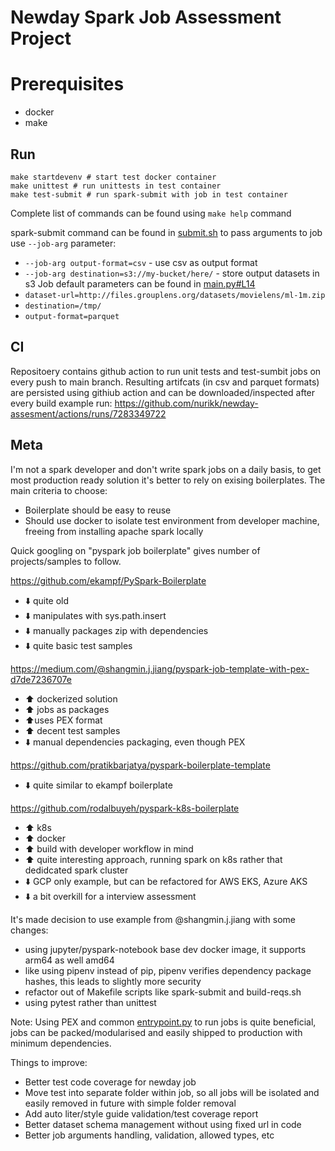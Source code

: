 # Newday Spark Job Assessment Project

# Prerequisites
 - docker
 - make


## Run

```shell
make startdevenv # start test docker container
make unittest # run unittests in test container
make test-submit # run spark-submit with job in test container
```

Complete list of commands can be found using `make help` command

spark-submit command can be found in [submit.sh](./submit.sh)
to pass arguments to job use `--job-arg` parameter:
- `--job-arg output-format=csv` - use csv as output format
- `--job-arg destination=s3://my-bucket/here/` - store output datasets in s3
Job default parameters can be found in [main.py#L14](https://github.com/nurikk/newday-assesment/blob/d8a56aaa012e88b3ac8ccd2dec0f0fcf07a33522/jobs/newday/main.py#L14)
- `dataset-url=http://files.grouplens.org/datasets/movielens/ml-1m.zip`
- `destination=/tmp/`
- `output-format=parquet`

## CI
Repositoery contains github action to run unit tests and test-sumbit jobs on every push to main branch. Resulting artifcats (in csv and parquet formats) are persisted using githiub action and can be downloaded/inspected after every build
example run: https://github.com/nurikk/newday-assesment/actions/runs/7283349722

## Meta
I'm not a spark developer and don't write spark jobs on a daily basis,
to get most production ready solution it's better to rely on exising boilerplates. 
The main criteria to choose:
- Boilerplate should be easy to reuse
- Should use docker to isolate test environment from developer machine, freeing from installing apache spark locally

Quick googling on "pyspark job boilerplate" gives number of projects/samples to follow.

https://github.com/ekampf/PySpark-Boilerplate
- :arrow_down: quite old
- :arrow_down: manipulates with sys.path.insert
- :arrow_down: manually packages zip with dependencies
- :arrow_down: quite basic test samples

https://medium.com/@shangmin.j.jiang/pyspark-job-template-with-pex-d7de7236707e
- :arrow_up: dockerized solution
- :arrow_up: jobs as packages
- :arrow_up:uses PEX format
- :arrow_up: decent test samples
- :arrow_down: manual dependencies packaging, even though PEX

https://github.com/pratikbarjatya/pyspark-boilerplate-template
- :arrow_down:  quite similar to ekampf boilerplate

https://github.com/rodalbuyeh/pyspark-k8s-boilerplate
- :arrow_up:  k8s
- :arrow_up:  docker
- :arrow_up:  build with developer workflow in mind    
- :arrow_up:  quite interesting approach, running spark on k8s rather that dedidcated spark cluster
- :arrow_down: GCP only example, but can be refactored for AWS EKS, Azure AKS
- :arrow_down: a bit overkill for a interview assessment

It's made decision to use example from @shangmin.j.jiang with some changes:
- using jupyter/pyspark-notebook base dev docker image, it supports arm64 as well amd64
- like using pipenv instead of pip, pipenv verifies dependency package hashes, this leads to slightly more security
- refactor out of Makefile scripts like spark-submit and build-reqs.sh
- using pytest rather than unittest


Note: Using PEX and common [entrypoint.py](entrypoint.py) to run jobs is quite beneficial, 
jobs can be packed/modularised and easily shipped to production with minimum dependencies.

Things to improve:
 - Better test code coverage for newday job
 - Move test into separate folder within job, so all jobs will be isolated and easily removed in future with simple folder removal
 - Add auto liter/style guide validation/test coverage report
 - Better dataset schema management without using fixed url in code
 - Better job arguments handling, validation, allowed types, etc


